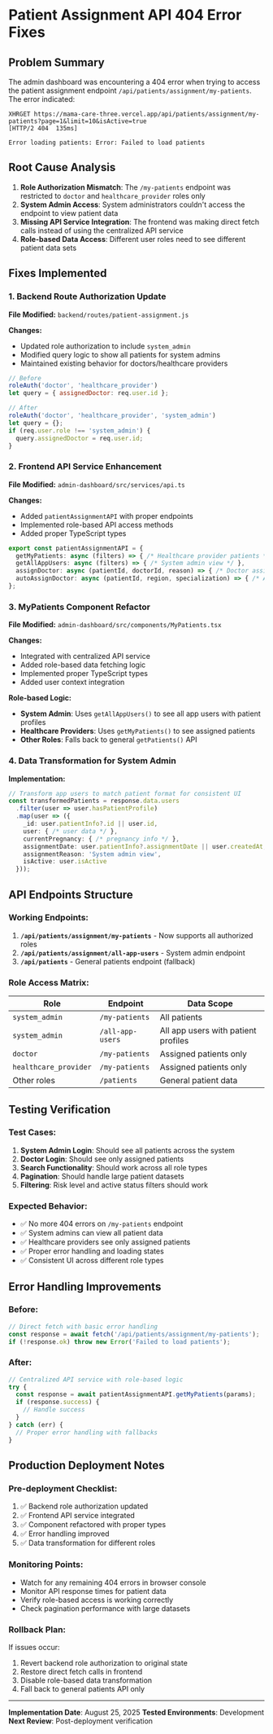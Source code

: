 # Patient Assignment API 404 Error Fixes

## Problem Summary
The admin dashboard was encountering a 404 error when trying to access the patient assignment endpoint `/api/patients/assignment/my-patients`. The error indicated:
```
XHRGET https://mama-care-three.vercel.app/api/patients/assignment/my-patients?page=1&limit=10&isActive=true
[HTTP/2 404  135ms]

Error loading patients: Error: Failed to load patients
```

## Root Cause Analysis
1. **Role Authorization Mismatch**: The `/my-patients` endpoint was restricted to `doctor` and `healthcare_provider` roles only
2. **System Admin Access**: System administrators couldn't access the endpoint to view patient data
3. **Missing API Service Integration**: The frontend was making direct fetch calls instead of using the centralized API service
4. **Role-based Data Access**: Different user roles need to see different patient data sets

## Fixes Implemented

### 1. Backend Route Authorization Update
**File Modified:** `backend/routes/patient-assignment.js`

**Changes:**
- Updated role authorization to include `system_admin`
- Modified query logic to show all patients for system admins
- Maintained existing behavior for doctors/healthcare providers

```javascript
// Before
roleAuth('doctor', 'healthcare_provider')
let query = { assignedDoctor: req.user.id };

// After  
roleAuth('doctor', 'healthcare_provider', 'system_admin')
let query = {};
if (req.user.role !== 'system_admin') {
  query.assignedDoctor = req.user.id;
}
```

### 2. Frontend API Service Enhancement
**File Modified:** `admin-dashboard/src/services/api.ts`

**Changes:**
- Added `patientAssignmentAPI` with proper endpoints
- Implemented role-based API access methods
- Added proper TypeScript types

```typescript
export const patientAssignmentAPI = {
  getMyPatients: async (filters) => { /* Healthcare provider patients */ },
  getAllAppUsers: async (filters) => { /* System admin view */ },
  assignDoctor: async (patientId, doctorId, reason) => { /* Doctor assignment */ },
  autoAssignDoctor: async (patientId, region, specialization) => { /* Auto assignment */ }
};
```

### 3. MyPatients Component Refactor
**File Modified:** `admin-dashboard/src/components/MyPatients.tsx`

**Changes:**
- Integrated with centralized API service
- Added role-based data fetching logic
- Implemented proper TypeScript types
- Added user context integration

**Role-based Logic:**
- **System Admin**: Uses `getAllAppUsers()` to see all app users with patient profiles
- **Healthcare Providers**: Uses `getMyPatients()` to see assigned patients
- **Other Roles**: Falls back to general `getPatients()` API

### 4. Data Transformation for System Admin
**Implementation:**
```typescript
// Transform app users to match patient format for consistent UI
const transformedPatients = response.data.users
  .filter(user => user.hasPatientProfile)
  .map(user => ({
    _id: user.patientInfo?.id || user.id,
    user: { /* user data */ },
    currentPregnancy: { /* pregnancy info */ },
    assignmentDate: user.patientInfo?.assignmentDate || user.createdAt,
    assignmentReason: 'System admin view',
    isActive: user.isActive
  }));
```

## API Endpoints Structure

### Working Endpoints:
1. **`/api/patients/assignment/my-patients`** - Now supports all authorized roles
2. **`/api/patients/assignment/all-app-users`** - System admin endpoint
3. **`/api/patients`** - General patients endpoint (fallback)

### Role Access Matrix:
| Role | Endpoint | Data Scope |
|------|----------|------------|
| `system_admin` | `/my-patients` | All patients |
| `system_admin` | `/all-app-users` | All app users with patient profiles |
| `doctor` | `/my-patients` | Assigned patients only |
| `healthcare_provider` | `/my-patients` | Assigned patients only |
| Other roles | `/patients` | General patient data |

## Testing Verification

### Test Cases:
1. **System Admin Login**: Should see all patients across the system
2. **Doctor Login**: Should see only assigned patients
3. **Search Functionality**: Should work across all role types
4. **Pagination**: Should handle large patient datasets
5. **Filtering**: Risk level and active status filters should work

### Expected Behavior:
- ✅ No more 404 errors on `/my-patients` endpoint
- ✅ System admins can view all patient data
- ✅ Healthcare providers see only assigned patients
- ✅ Proper error handling and loading states
- ✅ Consistent UI across different role types

## Error Handling Improvements

### Before:
```javascript
// Direct fetch with basic error handling
const response = await fetch('/api/patients/assignment/my-patients');
if (!response.ok) throw new Error('Failed to load patients');
```

### After:
```typescript
// Centralized API service with role-based logic
try {
  const response = await patientAssignmentAPI.getMyPatients(params);
  if (response.success) {
    // Handle success
  }
} catch (err) {
  // Proper error handling with fallbacks
}
```

## Production Deployment Notes

### Pre-deployment Checklist:
1. ✅ Backend role authorization updated
2. ✅ Frontend API service integrated
3. ✅ Component refactored with proper types
4. ✅ Error handling improved
5. ✅ Data transformation for different roles

### Monitoring Points:
- Watch for any remaining 404 errors in browser console
- Monitor API response times for patient data
- Verify role-based access is working correctly
- Check pagination performance with large datasets

### Rollback Plan:
If issues occur:
1. Revert backend role authorization to original state
2. Restore direct fetch calls in frontend
3. Disable role-based data transformation
4. Fall back to general patients API only

---
**Implementation Date**: August 25, 2025
**Tested Environments**: Development
**Next Review**: Post-deployment verification
